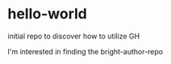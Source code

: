 # hello-world
initial repo to discover how to utilize GH

I'm interested in finding the bright-author-repo
